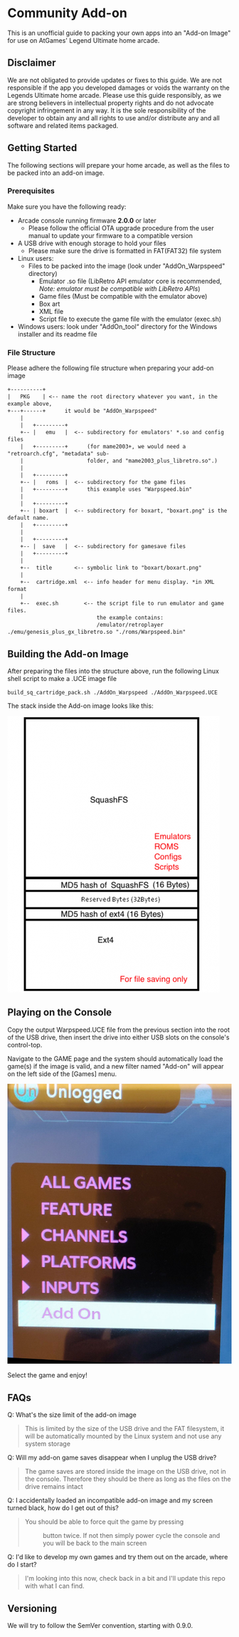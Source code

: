 # Community Add-on

This is an unofficial guide to packing your own apps into an  "Add-on Image" for use on AtGames' Legend Ultimate home arcade.

## Disclaimer
We are not obligated to provide updates or fixes to this guide. We are not responsible if the app you developed damages or voids the warranty on the Legends Ultimate home arcade. Please use this guide responsibly, as we are strong believers in intellectual property rights and do not advocate copyright infringement in any way. It is the sole responsibility of the developer to obtain any and all rights to use and/or distribute any and all software and related items packaged.

## Getting Started
The following sections will prepare your home arcade, as well as the files to be packed into an add-on image.

### Prerequisites
Make sure you have the following ready:

- Arcade console running firmware **2.0.0** or later
  - Please follow the official OTA upgrade procedure from the user manual to update your firmware to a compatible version
- A USB drive with enough storage to hold your files
  - Please make sure the drive is formatted in FAT(FAT32) file system
- Linux users: 
  - Files to be packed into the image (look under "AddOn_Warpspeed" directory)
    - Emulator .so file (LibRetro API emulator core is recommended, *Note: emulator must be compatible with LibRetro APIs*)
    - Game files (Must be compatible with the emulator above)
    - Box art 
    - XML file
    - Script file to execute the game file with the emulator (exec.sh)
- Windows users: look under "AddOn_tool“ directory for the Windows installer and its readme file

### File Structure

Please adhere the following file structure when preparing your add-on image

```
+----------+ 
|   PKG    | <-- name the root directory whatever you want, in the example above,
+---+------+      it would be "AddOn_Warpspeed"
    |
    |   +---------+ 
    +-- |   emu   |  <-- subdirectory for emulators' *.so and config files
    |   +---------+      (for mame2003+, we would need a "retroarch.cfg", "metadata" sub-
    |                    folder, and "mame2003_plus_libretro.so".)
    |
    |   +---------+ 
    +-- |   roms  |  <-- subdirectory for the game files 
    |   +---------+      this example uses "Warpspeed.bin"
    |                    
    |   +---------+ 
    +-- | boxart  |  <-- subdirectory for boxart, "boxart.png" is the default name.
    |   +---------+
    |
    |   +---------+ 
    +-- |  save   |  <-- subdirectory for gamesave files
    |   +---------+
    |   
    +--  title       <-- symbolic link to "boxart/boxart.png"
    |   
    +--  cartridge.xml  <-- info header for menu display. *in XML format
    |   
    +--  exec.sh        <-- the script file to run emulator and game files.
                            the example contains:
                            /emulator/retroplayer ./emu/genesis_plus_gx_libretro.so "./roms/Warpspeed.bin"
```
## Building the Add-on Image

After preparing the files into the structure above, run the following Linux shell script to make a .UCE image file

```shell
build_sq_cartridge_pack.sh ./AddOn_Warpspeed ./AddOn_Warpspeed.UCE
```

The stack inside the Add-on image looks like this:


![Add-on Stack](addOnStack.png)


## Playing on the Console
Copy the output Warpspeed.UCE file from the previous section into the root of the USB drive, then insert the drive into either USB slots on the console's control-top. 

Navigate to the GAME page and the system should automatically load the game(s) if the image is valid, and a new filter named "Add-on" will appear on the left side of the [Games] menu.

![Add-on filter](arcade_filter.jpg)

Select the game and enjoy!

## FAQs

Q: What's the size limit of the add-on image
> This is limited by the size of the USB drive and the FAT filesystem, it will be automatically mounted by the Linux system and not use any system storage

Q: Will my add-on game saves disappear when I unplug the USB drive?
> The game saves are stored inside the image on the USB drive, not in the console. Therefore they should be there as long as the files on the drive remains intact

Q: I accidentally loaded an incompatible add-on image and my screen turned black, how do I get out of this?
> You should be able to force quit the game by pressing <MENU> button twice. If not then simply power cycle the console and you will be back to the main screen

Q: I'd like to develop my own games and try them out on the arcade, where do I start?
> I'm looking into this now, check back in a bit and I'll update this repo with what I can find.

## Versioning 
We will try to follow the SemVer convention, starting with 0.9.0.
